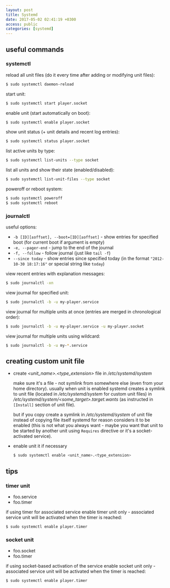 ```yaml
---
layout: post
title: Systemd
date: 2017-05-02 02:41:19 +0300
access: public
categories: [systemd]
---
```


<!-- more -->

## useful commands

### systemctl

reload all unit files
(do it every time after adding or modifying unit files):

```sh
$ sudo systemctl daemon-reload
```

start unit:

```sh
$ sudo systemctl start player.socket
```

enable unit (start automatically on boot):

```sh
$ sudo systemctl enable player.socket
```

show unit status (+ unit details and recent log entries):

```sh
$ sudo systemctl status player.socket
```

list active units by type:

```sh
$ sudo systemctl list-units --type socket
```

list all units and show their state (enabled/disabled):

```sh
$ sudo systemctl list-unit-files --type socket
```

poweroff or reboot system:

```sh
$ sudo systemctl poweroff
$ sudo systemctl reboot
```

### journalctl

useful options:

- `-b [ID][±offset], --boot=[ID][±offset]` - show entries for specified boot
  (for current boot if argument is empty)
- `-e, --pager-end` - jump to the end of the journal
- `-f, --follow` - follow journal (just like `tail -f`)
- `--since today` - show entries since specified today
  (in the format `"2012-10-30 18:17:16"` or special string like `today`)

view recent entries with explanation messages:

```sh
$ sudo journalctl -xn
```

view journal for specified unit:

```sh
$ sudo journalctl -b -u my-player.service
```

view journal for multiple units at once
(entries are merged in chronological order):

```sh
$ sudo journalctl -b -u my-player.service -u my-player.socket
```

view journal for multiple units using wildcard:

```sh
$ sudo journalctl -b -u my-*.service
```

## creating custom unit file

- create _<unit_name>.<type_extension>_ file in _/etc/systemd/system_

  make sure it's a file - not symlink from somewhere else (even from your
  home directory). usually when unit is enabled systemd creates a symlink
  to unit file (located in _/etc/systemd/system_ for custom unit files)
  in _/etc/systemd/system/<some_target>.target.wants_ (as instructed in
  `[Install]` section of unit file).

  but if you copy create a symlink in _/etc/systemd/system_ of unit file
  instead of copying file itself systemd for reason considers it to be
  enabled (this is not what you always want - maybe you want that unit
  to be started by another unit using `Requires` directive or it's a
  socket-activated service).

- enable unit it if necessary

  ```sh
  $ sudo systemctl enable <unit_name>.<type_extension>
  ```

## tips

### timer unit

- foo.service
- foo.timer

if using timer for associated service enable timer unit only -
associated service unit will be activated when the timer is reached:

```sh
$ sudo systemctl enable player.timer
```

### socket unit

- foo.socket
- foo.timer

if using socket-based activation of the service enable socket unit only -
associated service unit will be activated when the timer is reached:

```sh
$ sudo systemctl enable player.timer
```
